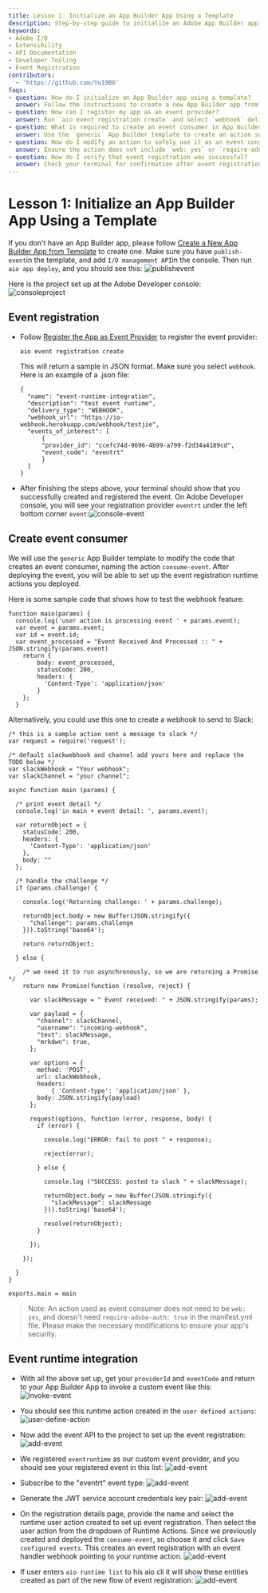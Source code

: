```yaml
---
title: Lesson 1: Initialize an App Builder App Using a Template
description: Step-by-step guide to initialize an Adobe App Builder app using a template, register events, create event consumers, and integrate event runtime actions.
keywords:
- Adobe I/O
- Extensibility
- API Documentation
- Developer Tooling
- Event Registration
contributors:
  - 'https://github.com/Yu1986'
faqs:
- question: How do I initialize an App Builder app using a template?
  answer: Follow the instructions to create a new App Builder app from a template including the `publish-event` and `I/O management API`, then deploy it using `aio app deploy`.
- question: How can I register my app as an event provider?
  answer: Run `aio event registration create` and select `webhook` delivery type using the provided JSON example to register your app as an event provider.
- question: What is required to create an event consumer in App Builder?
  answer: Use the `generic` App Builder template to create an action such as `consume-event` that handles events and deploy it to use as the event consumer.
- question: How do I modify an action to safely use it as an event consumer?
  answer: Ensure the action does not include `web: yes` or `require-adobe-auth: true` in the manifest.yml to maintain your app’s security.
- question: How do I verify that event registration was successful?
  answer: Check your terminal for confirmation after event registration and verify registration details appear in the Adobe Developer console under the event section.
---
```

# Lesson 1: Initialize an App Builder App Using a Template

If you don't have an App Builder app, please follow [Create a New App Builder App from Template](../event-driven/lesson1.md) to create one. Make sure you have `publish-event`in the template, and add `I/O management API`in the console. Then run `aio app deploy`, and you should see this: 
![publishevent](assets/publishevent-1.png)

Here is the project set up at the Adobe Developer console:
![consoleproject](assets/console-project-2.png)

## Event registration

- Follow [Register the App as Event Provider](../event-driven/lesson2.md) to register the event provider:
  
  ```
  aio event registration create 
  ```
  
  This will return a sample in JSON format. Make sure you select `webhook`. Here is an example of a .json file:
  
  ```
  {
    "name": "event-runtime-integration",
    "description": "test event runtime",
    "delivery_type": "WEBHOOK",
    "webhook_url": "https://io-webhook.herokuapp.com/webhook/testjie",
    "events_of_interest": [
        {
        "provider_id": "ccefc74d-9696-4b99-a799-f2d34a4189cd",
        "event_code": "eventrt"
        }
    ]
  }
  ```

- After finishing the steps above, your terminal should show that you successfully created and registered the event. On Adobe Developer console, you will see your registration provider `eventrt` under the left bottom corner `event`:![console-event](assets/console-event-3.png)

## Create event consumer

We will use the `generic` App Builder template to modify the code that creates an event consumer, naming the action `consume-event`.  After deploying the event, you will be able to set up the event registration runtime actions you deployed.

Here is some sample code that shows how to test the webhook feature: 

```
function main(params) {
  console.log('user action is processing event ' + params.event);
  var event = params.event;
  var id = event.id;
  var event_processed = "Event Received And Processed :: " + JSON.stringify(params.event)
    return {
        body: event_processed,
        statusCode: 200,
        headers: {
          'Content-Type': 'application/json'
        }
    };
  }
```

Alternatively, you could use this one to create a webhook to send to Slack:

```
/* this is a sample action sent a message to slack */
var request = require('request');

/* default slackwebhook and channel add yours here and replace the TODO below */
var slackWebhook = "Your webhook";
var slackChannel = "your channel";

async function main (params) {

  /* print event detail */
  console.log('in main + event detail: ', params.event);

  var returnObject = {
    statusCode: 200,
    headers: {
      'Content-Type': 'application/json'
    },
    body: ""
  };

  /* handle the challenge */
  if (params.challenge) {

    console.log('Returning challenge: ' + params.challenge);

    returnObject.body = new Buffer(JSON.stringify({
      "challenge": params.challenge
    })).toString('base64');

    return returnObject;

  } else {

    /* we need it to run asynchronously, so we are returning a Promise */
    return new Promise(function (resolve, reject) {

      var slackMessage = " Event received: " + JSON.stringify(params);

      var payload = {
        "channel": slackChannel,
        "username": "incoming-webhook",
        "text": slackMessage,
        "mrkdwn": true,
      };

      var options = {
        method: 'POST',
        url: slackWebhook,
        headers:
            { 'Content-type': 'application/json' },
        body: JSON.stringify(payload)
      };

      request(options, function (error, response, body) {
        if (error) {

          console.log("ERROR: fail to post " + response);

          reject(error);

        } else {

          console.log ("SUCCESS: posted to slack " + slackMessage);

          returnObject.body = new Buffer(JSON.stringify({
            "slackMessage": slackMessage
          })).toString('base64');

          resolve(returnObject);
        }

      });

    });

  }
}

exports.main = main
```

> Note: An action used as event consumer does not need to be `web: yes`, and doesn't need `require-adobe-auth: true` in the manifest.yml file. Please make the necessary modifications to ensure your app's security. 

## Event runtime integration

- With all the above set up, get your `providerId` and `eventCode` and return to your App Builder App to invoke a custom event like this: 
  ![invoke-event](assets/event-invoke-4.png)

- You should see this runtime action created in the `user defined actions`:
  ![user-define-action](assets/user-define-action-5.png)

- Now add the event API to the project to set up the event registration:
  ![add-event](assets/add-event-6.png)

- We registered `eventruntime` as our custom event provider, and you should see your registered event in this list:
  ![add-event](assets/add-event-7.png)

- Subscribe to the "eventrt" event type:
  ![add-event](assets/add-event-8.png)

- Generate the JWT service account credentials key pair:
  ![add-event](assets/add-event-9.png)

- On the registration details page, provide the name and select the runtime user action created to set up event registration. Then select the user action from the dropdown of Runtime Actions. Since we previously created and deployed the `consume-event`, so choose it and click `Save configured events`. This creates an event registration with an event handler webhook pointing to your runtime action.
  ![add-event](assets/add-event-10-3.png)

- If user enters `aio runtime list` to his aio cli it will show these entities created as part of the new flow of event registration:
  ![add-event](assets/add-event-12.png)
